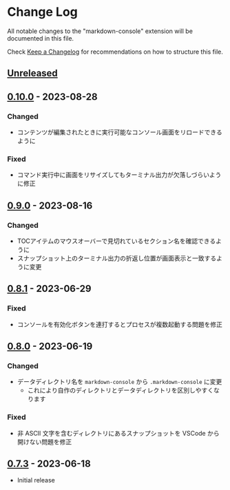 # Change Log

All notable changes to the "markdown-console" extension will be documented in this file.

Check [Keep a Changelog](http://keepachangelog.com/) for recommendations on how to structure this file.

## [Unreleased]
[Unreleased]: https://github.com/negokaz/vscode-markdown-console/compare/v0.10.0...main

## [0.10.0] - 2023-08-28
[0.10.0]: https://github.com/negokaz/vscode-markdown-console/releases/tag/v0.10.0

### Changed

- コンテンツが編集されたときに実行可能なコンソール画面をリロードできるように

### Fixed

- コマンド実行中に画面をリサイズしてもターミナル出力が欠落しづらいように修正

## [0.9.0] - 2023-08-16
[0.9.0]: https://github.com/negokaz/vscode-markdown-console/releases/tag/v0.9.0

### Changed

- TOCアイテムのマウスオーバーで見切れているセクション名を確認できるように
- スナップショット上のターミナル出力の折返し位置が画面表示と一致するように変更

## [0.8.1] - 2023-06-29
[0.8.1]: https://github.com/negokaz/vscode-markdown-console/releases/tag/v0.8.1

### Fixed

- コンソールを有効化ボタンを連打するとプロセスが複数起動する問題を修正

## [0.8.0] - 2023-06-19
[0.8.0]: https://github.com/negokaz/vscode-markdown-console/releases/tag/v0.8.0

### Changed

- データディレクトリ名を `markdown-console` から `.markdown-console` に変更
    - これにより自作のディレクトリとデータディレクトリを区別しやすくなります

### Fixed

- 非 ASCII 文字を含むディレクトリにあるスナップショットを VSCode から開けない問題を修正

## [0.7.3] - 2023-06-18
[0.7.3]: https://github.com/negokaz/vscode-markdown-console/releases/tag/v0.7.3

- Initial release
